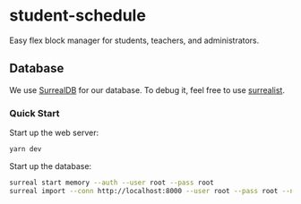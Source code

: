 # student-schedule

Easy flex block manager for students, teachers, and administrators.

## Database

We use [SurrealDB](https://surrealdb.com/) for our database. To debug it, feel free to use [surrealist](https://surrealist.app/).

### Quick Start

Start up the web server:
```sh
yarn dev
```

Start up the database:
```sh
surreal start memory --auth --user root --pass root
surreal import --conn http://localhost:8000 --user root --pass root --ns schedule --db schedule src/lib/db.surql
```
